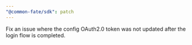 ```yaml
---
"@common-fate/sdk": patch
---
```


Fix an issue where the config OAuth2.0 token was not updated after the login flow is completed.
